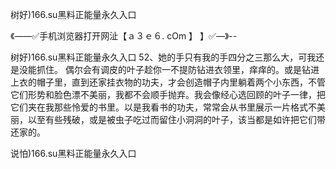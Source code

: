 树好)166.su黑料正能量永久入口

《——✅手机浏览器打开网沚【ａ３ｅ６. cOm 】 】✅—》--

树好)166.su黑料正能量永久入口	52、她的手只有我的手四分之三那么大，可我还是没能抓住。
偶尔会有调皮的叶子趁你一不提防钻进衣领里，痒痒的。或是钻进上衣的帽子里，直到还家挂衣物的功夫，才会创造帽子内里躺着两个小东西，不管它们形势和脸色漂不美丽，我都不会顺手抛弃。我会像经心选回顾的叶子一律，把它们夹在我那些怜爱的书里。以是我看书的功夫，常常会从书里展示一片格式不美丽，以至有些残破，或是被虫子吃过而留住小洞洞的叶子，该当都是如许把它们带还家的。





说怕)166.su黑料正能量永久入口
